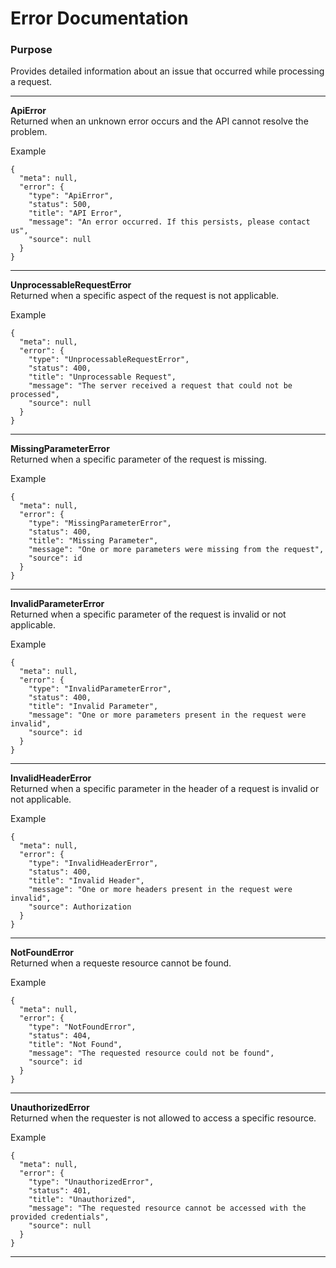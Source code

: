 # Error Documentation

### Purpose

Provides detailed information about an issue that occurred while processing a request.

---

**ApiError** <br>
Returned when an unknown error occurs and the API cannot resolve the problem.

Example
```
{
  "meta": null,
  "error": {
	"type": "ApiError",
	"status": 500,
	"title": "API Error",
	"message": "An error occurred. If this persists, please contact us",
	"source": null
  }
}
```

---

**UnprocessableRequestError** <br>
Returned when a specific aspect of the request is not applicable.

Example
```
{
  "meta": null,
  "error": {
	"type": "UnprocessableRequestError",
	"status": 400,
	"title": "Unprocessable Request",
	"message": "The server received a request that could not be processed",
	"source": null
  }
}
```

---

**MissingParameterError** <br>
Returned when a specific parameter of the request is missing.

Example
```
{
  "meta": null,
  "error": {
	"type": "MissingParameterError",
	"status": 400,
	"title": "Missing Parameter",
	"message": "One or more parameters were missing from the request",
	"source": id
  }
}
```

---

**InvalidParameterError** <br>
Returned when a specific parameter of the request is invalid or not applicable.

Example
```
{
  "meta": null,
  "error": {
	"type": "InvalidParameterError",
	"status": 400,
	"title": "Invalid Parameter",
	"message": "One or more parameters present in the request were invalid",
	"source": id
  }
}
```

---

**InvalidHeaderError** <br>
Returned when a specific parameter in the header of a request is invalid or not applicable.

Example
```
{
  "meta": null,
  "error": {
	"type": "InvalidHeaderError",
	"status": 400,
	"title": "Invalid Header",
	"message": "One or more headers present in the request were invalid",
	"source": Authorization
  }
}
```

---

**NotFoundError** <br>
Returned when a requeste resource cannot be found.

Example
```
{
  "meta": null,
  "error": {
	"type": "NotFoundError",
	"status": 404,
	"title": "Not Found",
	"message": "The requested resource could not be found",
	"source": id
  }
}
```

---

**UnauthorizedError** <br>
Returned when the requester is not allowed to access a specific resource.

Example
```
{
  "meta": null,
  "error": {
	"type": "UnauthorizedError",
	"status": 401,
	"title": "Unauthorized",
	"message": "The requested resource cannot be accessed with the provided credentials",
	"source": null
  }
}
```

---
